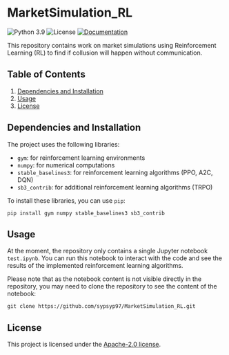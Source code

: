 # MarketSimulation_RL

![Python 3.9](https://img.shields.io/badge/python-3.9-blueviolet.svg?style=plastic)
![License](https://img.shields.io/badge/license-Apache--2.0-brightgreen?style=plastic)
[![Documentation](https://img.shields.io/badge/documentation-view-orange?style=plastic)](https://sypsyp97.github.io/MarketSimulation_RL/)



This repository contains work on market simulations using Reinforcement Learning (RL) to find if collusion will happen without communication.

## Table of Contents

1. [Dependencies and Installation](#dependencies-and-installation)
2. [Usage](#usage)
3. [License](#license)

## Dependencies and Installation

The project uses the following libraries:

- `gym`: for reinforcement learning environments
- `numpy`: for numerical computations
- `stable_baselines3`: for reinforcement learning algorithms (PPO, A2C, DQN)
- `sb3_contrib`: for additional reinforcement learning algorithms (TRPO)

To install these libraries, you can use `pip`:

```shell
pip install gym numpy stable_baselines3 sb3_contrib
```

## Usage

At the moment, the repository only contains a single Jupyter notebook `test.ipynb`. You can run this notebook to interact with the code and see the results of the implemented reinforcement learning algorithms.

Please note that as the notebook content is not visible directly in the repository, you may need to clone the repository to see the content of the notebook:

```shell
git clone https://github.com/sypsyp97/MarketSimulation_RL.git
```

## License

This project is licensed under the [Apache-2.0 license](./LICENSE).
